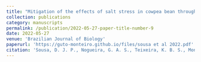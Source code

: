```yaml
---
title: "Mitigation of the effects of salt stress in cowpea bean through the exogenous application of brassinosteroid"
collection: publications
category: manuscripts
permalink: /publication/2022-05-27-paper-title-number-9
date: 2022-05-27
venue: 'Brazilian Journal of Biology'
paperurl: 'https://guto-monteiro.github.io/files/sousa et al 2022.pdf'
citation: 'Sousa, D. J. P., Nogueira, G. A. S., Teixeira, K. B. S., Monteiro, G. G. T. N., Brito, A. E. A., Nascimento, V. R., ... & Okumura, R. S. (2022). Mitigation of the effects of salt stress in cowpea bean through the exogenous aplication of brassinosteroid. <i>Brazilian Journal of Biology</i>, 82, e260818.'
---
```


